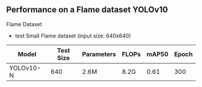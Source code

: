 ## Performance on a Flame dataset YOLOv10
Flame Dataset
- test Small Flame dataset (input size: 640x640)
  
| Model       | Test Size   | Parameters  | FLOPs       | mAP50       |      Epoch |
| ----------- | ----------- | ----------- | ----------- | ----------- |----------- |
| YOLOv10-N   |      640    |      2.6M   |      8.2G   |     0.61    |        300 |
